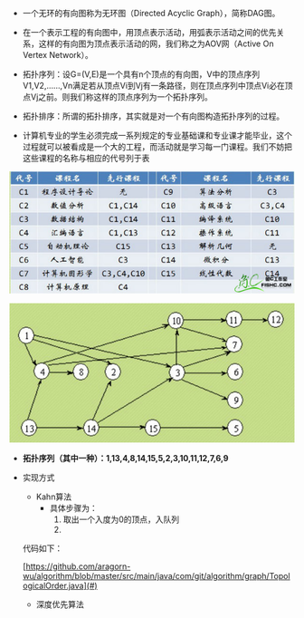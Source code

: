 ```

```

* 一个无环的有向图称为无环图（Directed Acyclic Graph），简称DAG图。 
* 在一个表示工程的有向图中，用顶点表示活动，用弧表示活动之间的优先关系，这样的有向图为顶点表示活动的网，我们称之为AOV网（Active On Vertex Network）。 
* 拓扑序列：设G=\(V,E\)是一个具有n个顶点的有向图，V中的顶点序列V1,V2,……,Vn满足若从顶点Vi到Vj有一条路径，则在顶点序列中顶点Vi必在顶点Vj之前。则我们称这样的顶点序列为一个拓扑序列。 
* 拓扑排序：所谓的拓扑排序，其实就是对一个有向图构造拓扑序列的过程。

* 计算机专业的学生必须完成一系列规定的专业基础课和专业课才能毕业，这个过程就可以被看成是一个大的工程，而活动就是学习每一门课程。我们不妨把这些课程的名称与相应的代号列于表

![](/assets/14.jpg)

![](/assets/25.jpg)

* **拓扑序列（其中一种）：1,13,4,8,14,15,5,2,3,10,11,12,7,6,9**

* 实现方式

  * Kahn算法
    * 具体步骤为：
      1. 取出一个入度为0的顶点，入队列
      2. 

  代码如下：

  [https://github.com/aragorn-wu/algorithm/blob/master/src/main/java/com/git/algorithm/graph/TopologicalOrder.java](#)

  * 深度优先算法



